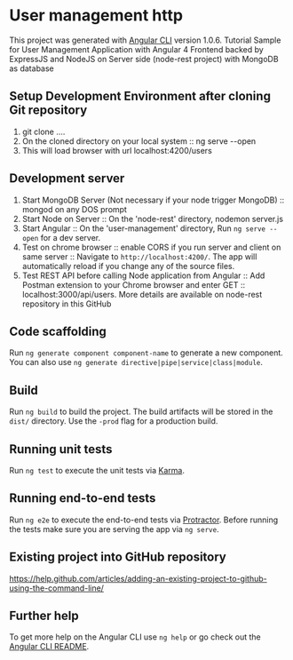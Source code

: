 # User management http

This project was generated with [Angular CLI](https://github.com/angular/angular-cli) version 1.0.6.
Tutorial Sample for User Management Application with Angular 4 Frontend backed by ExpressJS and NodeJS on Server side (node-rest project) with MongoDB as database

## Setup Development Environment after cloning Git repository

1. git clone ....
2. On the cloned directory on your local system :: ng serve --open
3. This will load browser with url localhost:4200/users

## Development server

1. Start MongoDB Server (Not necessary if your node trigger MongoDB) :: mongod on any DOS prompt
2. Start Node on Server :: On the 'node-rest' directory, nodemon server.js
3. Start Angular :: On the 'user-management' directory, 
Run `ng serve --open` for a dev server. 
4. Test on chrome browser :: enable CORS if you run server and client on same server :: Navigate to `http://localhost:4200/`. The app will automatically reload if you change any of the source files.
5. Test REST API before calling Node application from Angular :: Add Postman extension to your Chrome browser and enter GET :: localhost:3000/api/users. More details are available on node-rest repository in this GitHub

## Code scaffolding

Run `ng generate component component-name` to generate a new component. You can also use `ng generate directive|pipe|service|class|module`.

## Build

Run `ng build` to build the project. The build artifacts will be stored in the `dist/` directory. Use the `-prod` flag for a production build.

## Running unit tests

Run `ng test` to execute the unit tests via [Karma](https://karma-runner.github.io).

## Running end-to-end tests

Run `ng e2e` to execute the end-to-end tests via [Protractor](http://www.protractortest.org/).
Before running the tests make sure you are serving the app via `ng serve`.

## Existing project into GitHub repository
https://help.github.com/articles/adding-an-existing-project-to-github-using-the-command-line/

## Further help

To get more help on the Angular CLI use `ng help` or go check out the [Angular CLI README](https://github.com/angular/angular-cli/blob/master/README.md).
